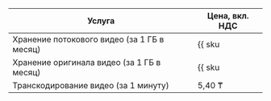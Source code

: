 Услуга | Цена, вкл. НДС
----|-----
Хранение потокового видео (за 1 ГБ в месяц) | {{ sku|KZT|storage.bucket.used_space.standard|pricingRate.720|month|string }}
Хранение оригинала видео (за 1 ГБ в месяц) | {{ sku|KZT|storage.bucket.used_space.ice|month|string }}
Транскодирование видео (за 1 минуту) | 5,40 ₸